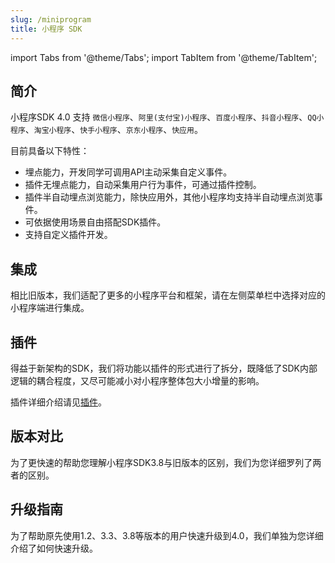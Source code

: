 ```yaml
---
slug: /miniprogram
title: 小程序 SDK
---
```


import Tabs from '@theme/Tabs';
import TabItem from '@theme/TabItem';

## 简介

小程序SDK 4.0 支持 `微信小程序`、`阿里(支付宝)小程序`、`百度小程序`、`抖音小程序`、`QQ小程序`、`淘宝小程序`、`快手小程序`、`京东小程序`、`快应用`。

目前具备以下特性：

- 埋点能力，开发同学可调用API主动采集自定义事件。
- 插件无埋点能力，自动采集用户行为事件，可通过插件控制。
- 插件半自动埋点浏览能力，除快应用外，其他小程序均支持半自动埋点浏览事件。
- 可依据使用场景自由搭配SDK插件。
- 支持自定义插件开发。

## 集成

相比旧版本，我们适配了更多的小程序平台和框架，请在左侧菜单栏中选择对应的小程序端进行集成。

## 插件

得益于新架构的SDK，我们将功能以插件的形式进行了拆分，既降低了SDK内部逻辑的耦合程度，又尽可能减小对小程序整体包大小增量的影响。

插件详细介绍请见[插件](/docs/miniprogram/plugins)。

## 版本对比

为了更快速的帮助您理解小程序SDK3.8与旧版本的区别，我们为您详细罗列了两者的区别。

<!-- 对比详情介绍请见[3.3与3.8对比](/docs/miniprogram/3.8/contrast) -->

## 升级指南

为了帮助原先使用1.2、3.3、3.8等版本的用户快速升级到4.0，我们单独为您详细介绍了如何快速升级。

<!-- 详情介绍请见[3.3升级到3.8](/docs/miniprogram/3.8/upgrade) -->
